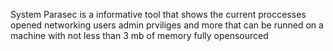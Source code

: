 System Parasec is a informative tool that shows the current proccesses opened networking users admin prviliges and more that can be runned on a machine with not less than 3 mb of memory fully opensourced

